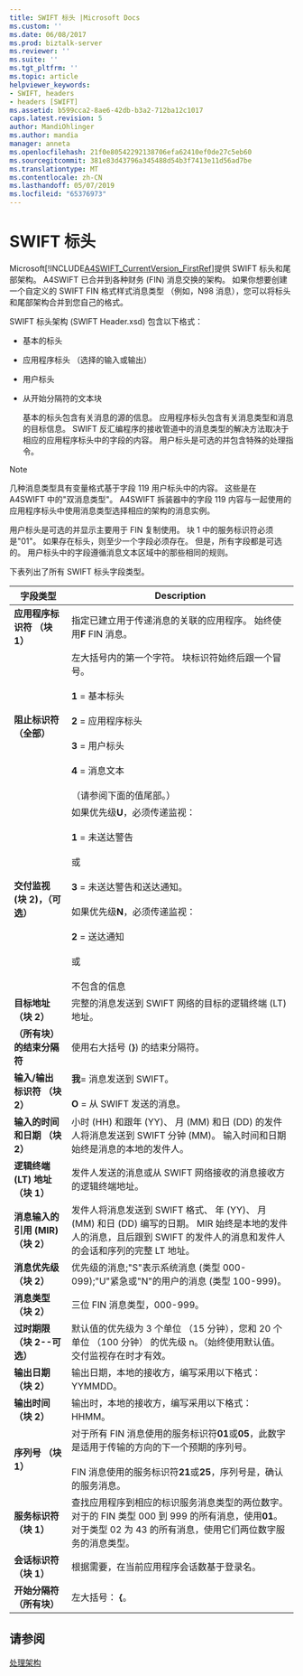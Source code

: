 ```yaml
---
title: SWIFT 标头 |Microsoft Docs
ms.custom: ''
ms.date: 06/08/2017
ms.prod: biztalk-server
ms.reviewer: ''
ms.suite: ''
ms.tgt_pltfrm: ''
ms.topic: article
helpviewer_keywords:
- SWIFT, headers
- headers [SWIFT]
ms.assetid: b599cca2-8ae6-42db-b3a2-712ba12c1017
caps.latest.revision: 5
author: MandiOhlinger
ms.author: mandia
manager: anneta
ms.openlocfilehash: 21f0e80542292138706efa62410ef0de27c5eb60
ms.sourcegitcommit: 381e83d43796a345488d54b3f7413e11d56ad7be
ms.translationtype: MT
ms.contentlocale: zh-CN
ms.lasthandoff: 05/07/2019
ms.locfileid: "65376973"
---
```

# <a name="swift-headers"></a>SWIFT 标头
Microsoft[!INCLUDE[A4SWIFT_CurrentVersion_FirstRef](../../includes/a4swift-currentversion-firstref-md.md)]提供 SWIFT 标头和尾部架构。 A4SWIFT 已合并到各种财务 (FIN) 消息交换的架构。 如果你想要创建一个自定义的 SWIFT FIN 格式样式消息类型 （例如，N98 消息），您可以将标头和尾部架构合并到您自己的格式。  
  
 SWIFT 标头架构 (SWIFT Header.xsd) 包含以下格式：  
  
- 基本的标头  
  
- 应用程序标头 （选择的输入或输出）  
  
- 用户标头  
  
- 从开始分隔符的文本块  
  
  基本的标头包含有关消息的源的信息。 应用程序标头包含有关消息类型和消息的目标信息。 SWIFT 反汇编程序的接收管道中的消息类型的解决方法取决于相应的应用程序标头中的字段的内容。 用户标头是可选的并包含特殊的处理指令。  
  
> [!NOTE]
>  几种消息类型具有变量格式基于字段 119 用户标头中的内容。 这些是在 A4SWIFT 中的"双消息类型"。 A4SWIFT 拆装器中的字段 119 内容与一起使用的应用程序标头中使用消息类型选择相应的架构的消息实例。  
  
 用户标头是可选的并显示主要用于 FIN 复制使用。 块 1 中的服务标识符必须是"01"。 如果存在标头，则至少一个字段必须存在。 但是，所有字段都是可选的。 用户标头中的字段遵循消息文本区域中的那些相同的规则。  
  
 下表列出了所有 SWIFT 标头字段类型。  
  
|字段类型|Description|  
|----------------|-----------------|  
|**应用程序标识符 （块 1）**|指定已建立用于传递消息的关联的应用程序。 始终使用**F** FIN 消息。|  
|**阻止标识符 （全部）**|左大括号内的第一个字符。 块标识符始终后跟一个冒号。<br /><br /> **1** = 基本标头<br /><br /> **2** = 应用程序标头<br /><br /> **3** = 用户标头<br /><br /> **4** = 消息文本<br /><br /> （请参阅下面的值尾部。）|  
|**交付监视 (块 2)，（可选）**|如果优先级**U**，必须传递监视：<br /><br /> **1** = 未送达警告<br /><br /> 或<br /><br /> **3** = 未送达警告和送达通知。<br /><br /> 如果优先级**N**，必须传递监视：<br /><br /> **2** = 送达通知<br /><br /> 或<br /><br /> 不包含的信息|  
|**目标地址 （块 2）**|完整的消息发送到 SWIFT 网络的目标的逻辑终端 (LT) 地址。|  
|**（所有块） 的结束分隔符**|使用右大括号 (**}**) 的结束分隔符。|  
|**输入/输出标识符 （块 2）**|**我**= 消息发送到 SWIFT。<br /><br /> **O** = 从 SWIFT 发送的消息。|  
|**输入的时间和日期 （块 2）**|小时 (HH) 和跟年 (YY)、 月 (MM) 和日 (DD) 的发件人将消息发送到 SWIFT 分钟 (MM)。 输入时间和日期始终是消息的本地的发件人。|  
|**逻辑终端 (LT) 地址 （块 1）**|发件人发送的消息或从 SWIFT 网络接收的消息接收方的逻辑终端地址。|  
|**消息输入的引用 (MIR) （块 2）**|发件人将消息发送到 SWIFT 格式、 年 (YY)、 月 (MM) 和日 (DD) 编写的日期。 MIR 始终是本地的发件人的消息，且后跟到 SWIFT 的发件人的消息和发件人的会话和序列的完整 LT 地址。|  
|**消息优先级 （块 2）**|优先级的消息;"S"表示系统消息 (类型 000-099);"U"紧急或"N"的用户的消息 (类型 100-999)。|  
|**消息类型 （块 2）**|三位 FIN 消息类型，000-999。|  
|**过时期限 （块 2--可选）**|默认值的优先级为 3 个单位 （15 分钟），您和 20 个单位 （100 分钟） 的优先级 n。（始终使用默认值。 交付监视存在时才有效。|  
|**输出日期 （块 2）**|输出日期，本地的接收方，编写采用以下格式：YYMMDD。|  
|**输出时间 （块 2）**|输出时，本地的接收方，编写采用以下格式：HHMM。|  
|**序列号 （块 1）**|对于所有 FIN 消息使用的服务标识符**01**或**05**，此数字是适用于传输的方向的下一个预期的序列号。<br /><br /> FIN 消息使用的服务标识符**21**或**25**，序列号是，确认的服务消息。|  
|**服务标识符 （块 1）**|查找应用程序到相应的标识服务消息类型的两位数字。 对于的 FIN 类型 000 到 999 的所有消息，使用**01**。 对于类型 02 为 43 的所有消息，使用它们两位数字服务的消息类型。|  
|**会话标识符 （块 1）**|根据需要，在当前应用程序会话数基于登录名。|  
|**开始分隔符 （所有块）**|左大括号： **{**。|  
  
## <a name="see-also"></a>请参阅  
 [处理架构](../../adapters-and-accelerators/accelerator-swift/working-with-schemas.md)